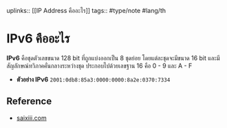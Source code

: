 uplinks:: [[IP Address คืออะไร]]
tags:: #type/note #lang/th 
# IPv6 คืออะไร
**IPv6** คือชุดตัวเลขขนาด 128 bit ที่ถูกแบ่งออกเป็น 8 ชุดย่อย โดยแต่ละชุดจะมีขนาด 16 bit และมีสัญลักษณ์ทวิภาคคั่นกลางระหว่างชุด ประกอบไปด้วยเลขฐาน 16 คือ 0 - 9 และ A - F

- **ตัวอย่าง IPv6** `2001:0db8:85a3:0000:0000:8a2e:0370:7334`

## Reference
- [saixiii.com](https://saixiii.com/what-is-ipv6/)